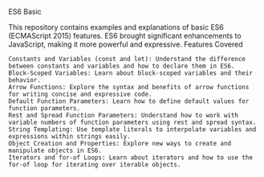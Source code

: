 ES6 Basic

This repository contains examples and explanations of basic ES6 (ECMAScript 2015) features. ES6 brought significant enhancements to JavaScript, making it more powerful and expressive.
Features Covered

    Constants and Variables (const and let): Understand the difference between constants and variables and how to declare them in ES6.
    Block-Scoped Variables: Learn about block-scoped variables and their behavior.
    Arrow Functions: Explore the syntax and benefits of arrow functions for writing concise and expressive code.
    Default Function Parameters: Learn how to define default values for function parameters.
    Rest and Spread Function Parameters: Understand how to work with variable numbers of function parameters using rest and spread syntax.
    String Templating: Use template literals to interpolate variables and expressions within strings easily.
    Object Creation and Properties: Explore new ways to create and manipulate objects in ES6.
    Iterators and for-of Loops: Learn about iterators and how to use the for-of loop for iterating over iterable objects.
